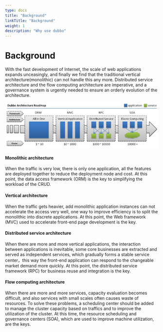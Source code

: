 ```yaml
---
type: docs
title: "Background"
linkTitle: "Background"
weight: 1
description: "Why use dubbo"
---
```


# Background

With the fast development of Internet, the scale of web applications expands unceasingly, and finally we find that the traditional vertical architecture(monolithic) can not handle this any more. Distributed service architecture and the flow computing architecture are imperative, and a governance system is urgently needed to ensure an orderly evolution of the architecture.

![image](/imgs/user/dubbo-architecture-roadmap.jpg)  

#### Monolithic architecture

When the traffic is very low, there is only one application, all the features are deployed together to reduce the deployment node and cost. At this point, the data access framework (ORM) is the key to simplifying the workload of the CRUD.

#### Vertical architecture 

When the traffic gets heavier, add monolithic application instances can not accelerate the access very well, one way to improve efficiency is to split the monolithic into discrete applications. At this point, the Web framework (MVC) used to accelerate front-end page development is the key. 
    
#### Distributed service architecture

When there are more and more vertical applications, the interaction between applications is inevitable, some core businesses are extracted and served as independent services, which gradually forms a stable service center，this way the front-end application can respond to the changeable market demand more quickly. At this point, the distributed service framework (RPC) for business reuse and integration is the key.

#### Flow computing architecture

When there are more and more services, capacity evaluation becomes difficult, and also services with small scales often causes waste of resources. To solve these problems, a scheduling center should be added to manage the cluster capacity based on traffics and to improve the utilization of the cluster. At this time, the resource scheduling and governance centers (SOA), which are used to improve machine utilization, are the keys.
